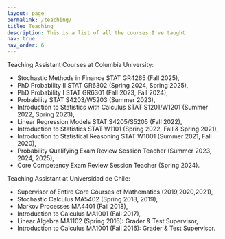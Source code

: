 ```yaml
---
layout: page
permalink: /teaching/
title: Teaching
description: This is a list of all the courses I've taught.
nav: true
nav_order: 6
---
```


Teaching Assistant Courses at Columbia University:
-	Stochastic Methods in Finance STAT GR4265 (Fall 2025),
-	PhD Probability II STAT GR6302 (Spring 2024, Spring 2025), 
-	PhD Probability I STAT GR6301 (Fall 2023, Fall 2024), 
-	Probability STAT S4203/W5203 (Summer 2023),
-	Introduction to Statistics with Calculus STAT S1201/W1201 (Summer 2022, Spring 2023),
-	Linear Regression Models STAT S4205/S5205 (Fall 2022), 
-	Introduction to Statistics STAT W1101 (Spring 2022, Fall & Spring 2021),
-	Introduction to Statistical Reasoning STAT W1001 (Summer 2021, Fall 2020),
-	Probability Qualifying Exam Review Session Teacher (Summer 2023, 2024, 2025),
-	Core Competency Exam Review Session Teacher (Spring 2024).

Teaching Assistant at Universidad de Chile:
-	Supervisor of Entire Core Courses of Mathematics (2019,2020,2021), 
-	Stochastic Calculus MA5402 (Spring 2018, 2019),
-	Markov Processes MA4401 (Fall 2018), 
-	Introduction to Calculus MA1001 (Fall 2017),
-	Linear Algebra MA1102 (Spring 2016): Grader & Test Supervisor,
-	Introduction to Calculus MA1001 (Fall 2016): Grader & Test Supervisor.

